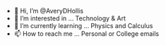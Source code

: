 - 👋 Hi, I’m @AveryDHollis
- 👀 I’m interested in ... Technology & Art
- 🌱 I’m currently learning ... Physics and Calculus
- 📫 How to reach me ... Personal or College emails

<!---
AveryDHollis/AveryDHollis is a ✨ special ✨ repository because its `README.md` (this file) appears on your GitHub profile.
You can click the Preview link to take a look at your changes.
--->
